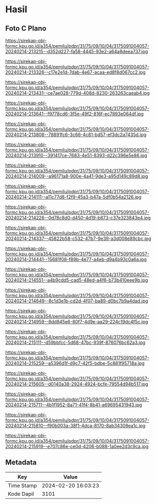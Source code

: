 # Hasil

## Foto C Plano

https://sirekap-obj-formc.kpu.go.id/a354/pemilu/pdpr/31/75/09/10/04/3175091004057-20240214-213215--d352d227-fa58-4445-93e2-a64a8deea737.jpg

https://sirekap-obj-formc.kpu.go.id/a354/pemilu/pdpr/31/75/09/10/04/3175091004057-20240214-213326--c17e2e1d-7dab-4e67-acaa-ed8f8d067cc2.jpg

https://sirekap-obj-formc.kpu.go.id/a354/pemilu/pdpr/31/75/09/10/04/3175091004057-20240214-213431--ce7ae028-779d-408d-8230-263263caeab4.jpg

https://sirekap-obj-formc.kpu.go.id/a354/pemilu/pdpr/31/75/09/10/04/3175091004057-20240214-213641--f9778cd6-3f5e-49f2-816f-ec7893e064df.jpg

https://sirekap-obj-formc.kpu.go.id/a354/pemilu/pdpr/31/75/09/10/04/3175091004057-20240214-213808--78891fc6-3c66-4c81-bd57-ef3dc2a7435d.jpg

https://sirekap-obj-formc.kpu.go.id/a354/pemilu/pdpr/31/75/09/10/04/3175091004057-20240214-213910--391417ce-7683-4e51-8393-d22c396e5e86.jpg

https://sirekap-obj-formc.kpu.go.id/a354/pemilu/pdpr/31/75/09/10/04/3175091004057-20240214-214009--a96171a8-900e-4a41-9de3-a95d149c89d8.jpg

https://sirekap-obj-formc.kpu.go.id/a354/pemilu/pdpr/31/75/09/10/04/3175091004057-20240214-214111--a11c77d8-f2f9-45a3-b47a-5df0b54a2126.jpg

https://sirekap-obj-formc.kpu.go.id/a354/pemilu/pdpr/31/75/09/10/04/3175091004057-20240214-214226--0d78c8d0-d450-4d19-b873-c37e323843e4.jpg

https://sirekap-obj-formc.kpu.go.id/a354/pemilu/pdpr/31/75/09/10/04/3175091004057-20240214-214337--45822b58-c532-47b7-9e39-a3d008e89cbc.jpg

https://sirekap-obj-formc.kpu.go.id/a354/pemilu/pdpr/31/75/09/10/04/3175091004057-20240214-214441--15681f08-f89b-4e77-a4eb-d9a4b93c0a6a.jpg

https://sirekap-obj-formc.kpu.go.id/a354/pemilu/pdpr/31/75/09/10/04/3175091004057-20240214-214551--a4b9cdd5-cad5-48ed-a4f6-b73b410eee9b.jpg

https://sirekap-obj-formc.kpu.go.id/a354/pemilu/pdpr/31/75/09/10/04/3175091004057-20240214-214649--8c1d3e1b-cd2d-4f07-ba89-d0bc7b9a4dad.jpg

https://sirekap-obj-formc.kpu.go.id/a354/pemilu/pdpr/31/75/09/10/04/3175091004057-20240214-214959--8dd845e6-80f7-4d9e-aa29-224c19dc4f5c.jpg

https://sirekap-obj-formc.kpu.go.id/a354/pemilu/pdpr/31/75/09/10/04/3175091004057-20240214-215111--d59bbfcc-5d68-47bc-939f-876076bc62a3.jpg

https://sirekap-obj-formc.kpu.go.id/a354/pemilu/pdpr/31/75/09/10/04/3175091004057-20240214-215259--a5396d1f-d9c7-42f5-bdbe-5c881f95718a.jpg

https://sirekap-obj-formc.kpu.go.id/a354/pemilu/pdpr/31/75/09/10/04/3175091004057-20240214-215605--d0140a38-2924-4924-bcfe-79554d94b517.jpg

https://sirekap-obj-formc.kpu.go.id/a354/pemilu/pdpr/31/75/09/10/04/3175091004057-20240214-215711--4b1f1952-8a71-41f4-8b41-a69695431943.jpg

https://sirekap-obj-formc.kpu.go.id/a354/pemilu/pdpr/31/75/09/10/04/3175091004057-20240214-215810--f90b003a-38f1-4dca-8170-8ab34308ea1c.jpg

https://sirekap-obj-formc.kpu.go.id/a354/pemilu/pdpr/31/75/09/10/04/3175091004057-20240214-215919--e707c86e-ce0d-4206-b088-1a0ee2d3c9ca.jpg


## Metadata

| Key        | Value               |
| ---------- | ------------------- |
| Time Stamp | 2024-02-20 16:03:23 |
| Kode Dapil | 3101                |



